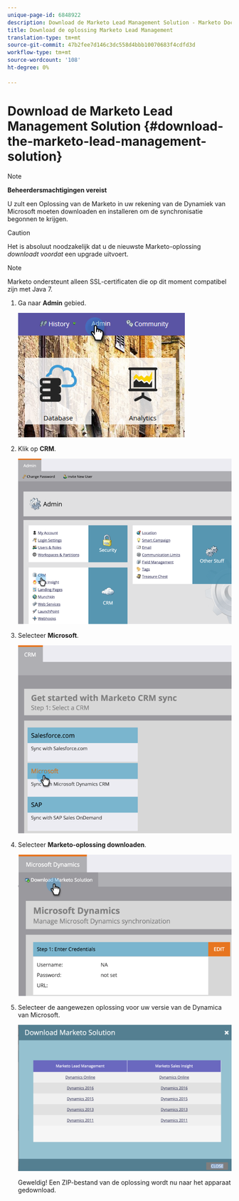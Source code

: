```yaml
---
unique-page-id: 6848922
description: Download de Marketo Lead Management Solution - Marketo Docs - Productdocumentatie
title: Download de oplossing Marketo Lead Management
translation-type: tm+mt
source-git-commit: 47b2fee7d146c3dc558d4bbb10070683f4cdfd3d
workflow-type: tm+mt
source-wordcount: '108'
ht-degree: 0%

---
```



# Download de Marketo Lead Management Solution {#download-the-marketo-lead-management-solution}

>[!NOTE]
>
>**Beheerdersmachtigingen vereist**

U zult een Oplossing van de Marketo in uw rekening van de Dynamiek van Microsoft moeten downloaden en installeren om de synchronisatie begonnen te krijgen.

>[!CAUTION]
>
>Het is absoluut noodzakelijk dat u de nieuwste Marketo-oplossing *downloadt voordat* een upgrade uitvoert.

>[!NOTE]
>
>Marketo ondersteunt alleen SSL-certificaten die op dit moment compatibel zijn met Java 7.

1. Ga naar **Admin** gebied.

   ![](assets/admin.png)

1. Klik op **CRM**.

   ![](assets/image2015-3-11-13-3a7-3a11.png)

1. Selecteer **Microsoft**.

   ![](assets/image2015-3-11-13-3a9-3a7.png)

1. Selecteer **Marketo-oplossing downloaden**.

   ![](assets/image2015-3-11-13-3a10-3a4.png)

1. Selecteer de aangewezen oplossing voor uw versie van de Dynamica van Microsoft.

   ![](assets/msd-online.png)

   Geweldig! Een ZIP-bestand van de oplossing wordt nu naar het apparaat gedownload.

